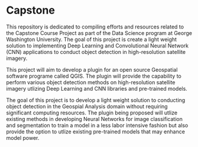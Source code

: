 # Capstone

This repository is dedicated to compiling efforts and resources related to the Capstone Course Project as part of the Data Science program at George Washington University. The goal of this project is create a light weight solution to implementing Deep Learning and Convolutional Neural Network (CNN) applications to conduct object detection in high-resolution satellite imagery.

This project will aim to develop a plugin for an open source Geospatial software programe called QGIS. The plugin will provide the capability to perform various object detection methods on high-resolution satellite imagery utlizing Deep Learning and CNN libraries and pre-trained models. 

The goal of this project is to develop a light weight solution to conducting object detection in the Geospial Analysis domain without requiring significant computing resources. The plugin being proposed will utlize existing methods in developing Neural Networks for image classification and segmentation to train a model in a less labor intensive fashion but also provide the option to utlize existing pre-trained models that may enhance model power.

